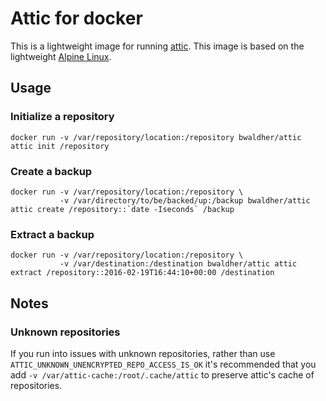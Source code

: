 # Attic for docker

This is a lightweight image for running [attic](https://attic-backup.org/). This image is based on the lightweight [Alpine Linux](https://alpinelinux.org/).

## Usage

### Initialize a repository
```
docker run -v /var/repository/location:/repository bwaldher/attic attic init /repository
```

### Create a backup
```
docker run -v /var/repository/location:/repository \
           -v /var/directory/to/be/backed/up:/backup bwaldher/attic attic create /repository::`date -Iseconds` /backup
```

### Extract a backup
```
docker run -v /var/repository/location:/repository \
           -v /var/destination:/destination bwaldher/attic attic extract /repository::2016-02-19T16:44:10+00:00 /destination
```

## Notes

### Unknown repositories

If you run into issues with unknown repositories, rather than use `ATTIC_UNKNOWN_UNENCRYPTED_REPO_ACCESS_IS_OK` it's recommended that you add `-v /var/attic-cache:/root/.cache/attic` to preserve attic's cache of repositories.
